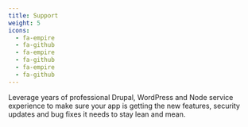 ```yaml
---
title: Support
weight: 5
icons:
  - fa-empire
  - fa-github
  - fa-empire
  - fa-github
  - fa-empire
  - fa-github
---
```

Leverage years of professional Drupal, WordPress and Node service experience to make sure your app is getting the new features, security updates and bug fixes it needs to stay lean and mean.
